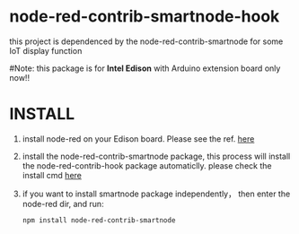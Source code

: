 # node-red-contrib-smartnode-hook
this project is dependenced by the node-red-contrib-smartnode for some IoT display function

#Note: this package is for **Intel Edison** with Arduino extension board only now!!

# INSTALL
1. install node-red on your Edison board.
   Please see the ref. [here](http://nodered.org/docs/getting-started/installation.html)

2. install the node-red-contrib-smartnode package, this process will install the node-red-contrib-hook package automaticlly.    please check the install cmd [here](https://github.com/MakerCollider/node-red-contrib-smartnode)

3. if you want to install smartnode package independently， then enter the node-red dir, and run:

   ``npm install node-red-contrib-smartnode``
